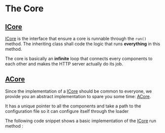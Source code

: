 # The Core
## [ICore]
[ICore] is the interface that ensure a core is runnable through the `run()` method.
The inheriting class shall code the logic that runs **everything** in this method.

The core is basically an **infinite** loop that connects every components to each other and makes the HTTP server actually do its job. 

## [ACore]
Since the implementation of a [ICore] should be common to everyone, we provide you an abstract implementation to spare you some time: [ACore].

It has a unique pointer to all the components and take a path to the configuration file so it can configure itself through the loader

The following code snippet shows a basic implementation of the [ICore] run method :
```

```

[ICore]: https://github.com/PierreBougon/ExistenZIA/blob/Loader_documentation/API/include/core/ICore.hpp
[ACore]: https://github.com/PierreBougon/ExistenZIA/blob/Loader_documentation/API/include/core/ACore.hpp